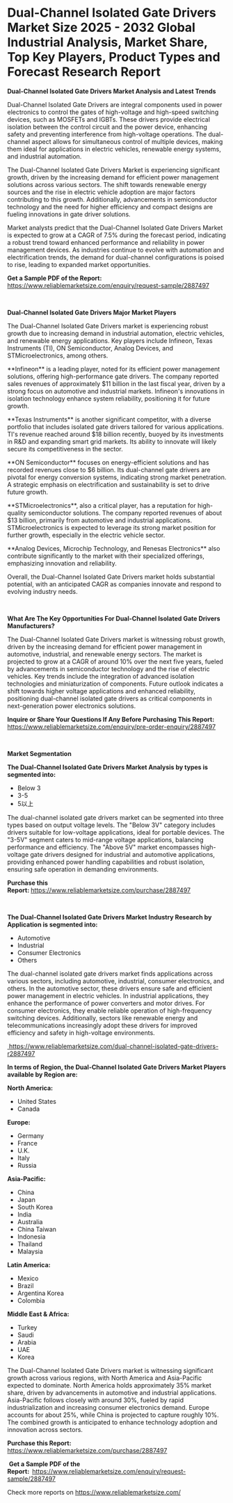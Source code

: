 <p><h1>Dual-Channel Isolated Gate Drivers Market Size 2025 - 2032 Global Industrial Analysis, Market Share, Top Key Players, Product Types and Forecast Research Report</h1></p><p><strong>Dual-Channel Isolated Gate Drivers Market Analysis and Latest Trends</strong></p>
<p><p>Dual-Channel Isolated Gate Drivers are integral components used in power electronics to control the gates of high-voltage and high-speed switching devices, such as MOSFETs and IGBTs. These drivers provide electrical isolation between the control circuit and the power device, enhancing safety and preventing interference from high-voltage operations. The dual-channel aspect allows for simultaneous control of multiple devices, making them ideal for applications in electric vehicles, renewable energy systems, and industrial automation.</p><p>The Dual-Channel Isolated Gate Drivers Market is experiencing significant growth, driven by the increasing demand for efficient power management solutions across various sectors. The shift towards renewable energy sources and the rise in electric vehicle adoption are major factors contributing to this growth. Additionally, advancements in semiconductor technology and the need for higher efficiency and compact designs are fueling innovations in gate driver solutions.</p><p>Market analysts predict that the Dual-Channel Isolated Gate Drivers Market is expected to grow at a CAGR of 7.5% during the forecast period, indicating a robust trend toward enhanced performance and reliability in power management devices. As industries continue to evolve with automation and electrification trends, the demand for dual-channel configurations is poised to rise, leading to expanded market opportunities.</p></p>
<p><strong>Get a Sample PDF of the Report:&nbsp;</strong> <a href="https://www.reliablemarketsize.com/enquiry/request-sample/2887497?utm_campaign=2808&utm_medium=2&utm_source=Github&utm_content=ia&utm_term=14032025&utm_id=dual-channel-isolated-gate-drivers">https://www.reliablemarketsize.com/enquiry/request-sample/2887497</a></p>
<p>&nbsp;</p>
<p><strong>Dual-Channel Isolated Gate Drivers Major Market Players</strong></p>
<p><p>The Dual-Channel Isolated Gate Drivers market is experiencing robust growth due to increasing demand in industrial automation, electric vehicles, and renewable energy applications. Key players include Infineon, Texas Instruments (TI), ON Semiconductor, Analog Devices, and STMicroelectronics, among others.</p><p>**Infineon** is a leading player, noted for its efficient power management solutions, offering high-performance gate drivers. The company reported sales revenues of approximately $11 billion in the last fiscal year, driven by a strong focus on automotive and industrial markets. Infineon's innovations in isolation technology enhance system reliability, positioning it for future growth.</p><p>**Texas Instruments** is another significant competitor, with a diverse portfolio that includes isolated gate drivers tailored for various applications. TI's revenue reached around $18 billion recently, buoyed by its investments in R&D and expanding smart grid markets. Its ability to innovate will likely secure its competitiveness in the sector.</p><p>**ON Semiconductor** focuses on energy-efficient solutions and has recorded revenues close to $6 billion. Its dual-channel gate drivers are pivotal for energy conversion systems, indicating strong market penetration. A strategic emphasis on electrification and sustainability is set to drive future growth.</p><p>**STMicroelectronics**, also a critical player, has a reputation for high-quality semiconductor solutions. The company reported revenues of about $13 billion, primarily from automotive and industrial applications. STMicroelectronics is expected to leverage its strong market position for further growth, especially in the electric vehicle sector.</p><p>**Analog Devices, Microchip Technology, and Renesas Electronics** also contribute significantly to the market with their specialized offerings, emphasizing innovation and reliability.</p><p>Overall, the Dual-Channel Isolated Gate Drivers market holds substantial potential, with an anticipated CAGR as companies innovate and respond to evolving industry needs.</p></p>
<p>&nbsp;</p>
<p><strong>What Are The Key Opportunities For Dual-Channel Isolated Gate Drivers Manufacturers?</strong></p>
<p><p>The Dual-Channel Isolated Gate Drivers market is witnessing robust growth, driven by the increasing demand for efficient power management in automotive, industrial, and renewable energy sectors. The market is projected to grow at a CAGR of around 10% over the next five years, fueled by advancements in semiconductor technology and the rise of electric vehicles. Key trends include the integration of advanced isolation technologies and miniaturization of components. Future outlook indicates a shift towards higher voltage applications and enhanced reliability, positioning dual-channel isolated gate drivers as critical components in next-generation power electronics solutions.</p></p>
<p><strong>Inquire or Share Your Questions If Any Before Purchasing This Report:</strong> <a href="https://www.reliablemarketsize.com/enquiry/pre-order-enquiry/2887497?utm_campaign=2808&utm_medium=2&utm_source=Github&utm_content=ia&utm_term=14032025&utm_id=dual-channel-isolated-gate-drivers">https://www.reliablemarketsize.com/enquiry/pre-order-enquiry/2887497</a></p>
<p>&nbsp;</p>
<p><strong>Market Segmentation</strong></p>
<p><strong>The Dual-Channel Isolated Gate Drivers Market Analysis by types is segmented into:</strong></p>
<p><ul><li>Below 3</li><li>3-5</li><li>5以上</li></ul></p>
<p><p>The dual-channel isolated gate drivers market can be segmented into three types based on output voltage levels. The "Below 3V" category includes drivers suitable for low-voltage applications, ideal for portable devices. The "3-5V" segment caters to mid-range voltage applications, balancing performance and efficiency. The "Above 5V" market encompasses high-voltage gate drivers designed for industrial and automotive applications, providing enhanced power handling capabilities and robust isolation, ensuring safe operation in demanding environments.</p></p>
<p><strong>Purchase this Report:&nbsp;</strong><a href="https://www.reliablemarketsize.com/purchase/2887497?utm_campaign=2808&utm_medium=2&utm_source=Github&utm_content=ia&utm_term=14032025&utm_id=dual-channel-isolated-gate-drivers">https://www.reliablemarketsize.com/purchase/2887497</a></p>
<p>&nbsp;</p>
<p><strong>The Dual-Channel Isolated Gate Drivers Market Industry Research by Application is segmented into:</strong></p>
<p><ul><li>Automotive</li><li>Industrial</li><li>Consumer Electronics</li><li>Others</li></ul></p>
<p><p>The dual-channel isolated gate drivers market finds applications across various sectors, including automotive, industrial, consumer electronics, and others. In the automotive sector, these drivers ensure safe and efficient power management in electric vehicles. In industrial applications, they enhance the performance of power converters and motor drives. For consumer electronics, they enable reliable operation of high-frequency switching devices. Additionally, sectors like renewable energy and telecommunications increasingly adopt these drivers for improved efficiency and safety in high-voltage environments.</p></p>
<p><a href="https://www.reliablemarketsize.com/dual-channel-isolated-gate-drivers-r2887497?utm_campaign=2808&utm_medium=2&utm_source=Github&utm_content=ia&utm_term=14032025&utm_id=dual-channel-isolated-gate-drivers">&nbsp;https://www.reliablemarketsize.com/dual-channel-isolated-gate-drivers-r2887497</a></p>
<p><strong>In terms of Region, the Dual-Channel Isolated Gate Drivers Market Players available by Region are:</strong></p>
<p>
    <p> <strong> North America: </strong>
        <ul>
            <li>United States</li>
            <li>Canada</li>
        </ul>
        </p> 
    <p> <strong> Europe: </strong>
        <ul>
            <li>Germany</li>
            <li>France</li>
            <li>U.K.</li>
            <li>Italy</li>
            <li>Russia</li>
        </ul>
        </p> 
    <p> <strong> Asia-Pacific: </strong>
        <ul>
            <li>China</li>
            <li>Japan</li>
            <li>South Korea</li>
            <li>India</li>
            <li>Australia</li>
            <li>China Taiwan</li>
            <li>Indonesia</li>
            <li>Thailand</li>
            <li>Malaysia</li>
        </ul>
        </p> 
    <p> <strong> Latin America: </strong>
        <ul>
            <li>Mexico</li>
            <li>Brazil</li>
            <li>Argentina Korea</li>
            <li>Colombia</li>
        </ul>
        </p> 
    <p> <strong> Middle East & Africa: </strong>
        <ul>
            <li>Turkey</li>
            <li>Saudi</li>
            <li>Arabia</li>
            <li>UAE</li>
            <li>Korea</li>
        </ul>
    </p>
    </p>
<p><p>The Dual-Channel Isolated Gate Drivers market is witnessing significant growth across various regions, with North America and Asia-Pacific expected to dominate. North America holds approximately 35% market share, driven by advancements in automotive and industrial applications. Asia-Pacific follows closely with around 30%, fueled by rapid industrialization and increasing consumer electronics demand. Europe accounts for about 25%, while China is projected to capture roughly 10%. The combined growth is anticipated to enhance technology adoption and innovation across sectors.</p></p>
<p><strong>Purchase this Report: </strong><a href="https://www.reliablemarketsize.com/purchase/2887497?utm_campaign=2808&utm_medium=2&utm_source=Github&utm_content=ia&utm_term=14032025&utm_id=dual-channel-isolated-gate-drivers">https://www.reliablemarketsize.com/purchase/2887497</a></p>
<p>&nbsp;<strong>Get a Sample PDF of the Report:&nbsp;&nbsp;</strong><a href="https://www.reliablemarketsize.com/enquiry/request-sample/2887497?utm_campaign=2808&utm_medium=2&utm_source=Github&utm_content=ia&utm_term=14032025&utm_id=dual-channel-isolated-gate-drivers">https://www.reliablemarketsize.com/enquiry/request-sample/2887497</a></p>
<p><strong></strong></p>
<p>Check more reports on <a href="https://www.reliablemarketsize.com/?utm_campaign=2808&utm_medium=2&utm_source=Github&utm_content=ia&utm_term=14032025&utm_id=dual-channel-isolated-gate-drivers">https://www.reliablemarketsize.com/</a></p>